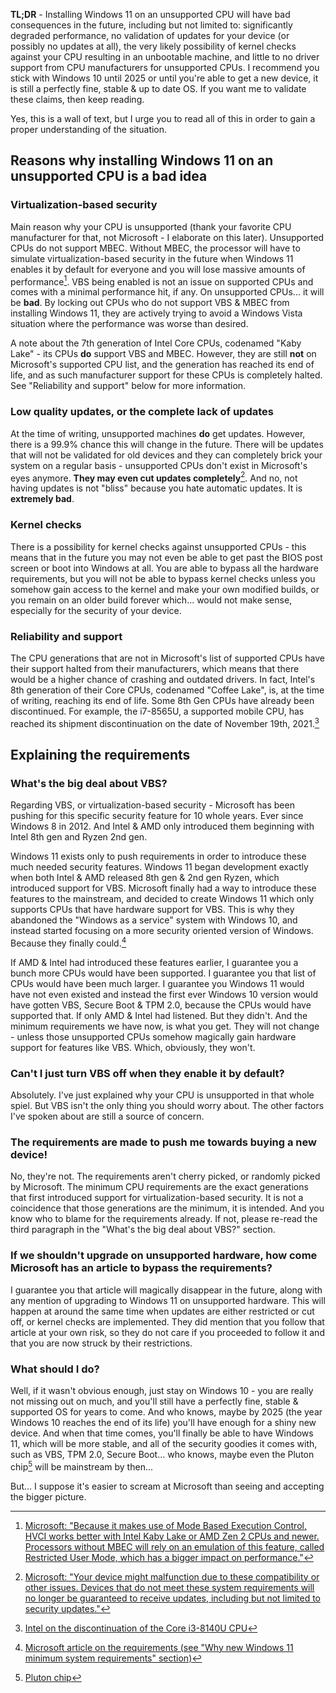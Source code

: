 **TL;DR** - Installing Windows 11 on an unsupported CPU will have bad consequences in the future, including but not limited to: significantly degraded performance, no validation of updates for your device (or possibly no updates at all), the very likely possibility of kernel checks against your CPU resulting in an unbootable machine, and little to no driver support from CPU manufacturers for unsupported CPUs. I recommend you stick with Windows 10 until 2025 or until you're able to get a new device, it is still a perfectly fine, stable & up to date OS. If you want me to validate these claims, then keep reading.

Yes, this is a wall of text, but I urge you to read all of this in order to gain a proper understanding of the situation.

## Reasons why installing Windows 11 on an unsupported CPU is a bad idea
### Virtualization-based security
Main reason why your CPU is unsupported (thank your favorite CPU manufacturer for that, not Microsoft - I elaborate on this later). Unsupported CPUs do not support MBEC. Without MBEC, the processor will have to simulate virtualization-based security in the future when Windows 11 enables it by default for everyone and you will lose massive amounts of performance[^1]. VBS being enabled is not an issue on supported CPUs and comes with a minimal performance hit, if any. On unsupported CPUs... it will be **bad**. By locking out CPUs who do not support VBS & MBEC from installing Windows 11, they are actively trying to avoid a Windows Vista situation where the performance was worse than desired.

A note about the 7th generation of Intel Core CPUs, codenamed "Kaby Lake" - its CPUs **do** support VBS and MBEC. However, they are still **not** on Microsoft's supported CPU list, and the generation has reached its end of life, and as such manufacturer support for these CPUs is completely halted. See "Reliability and support" below for more information.

### Low quality updates, or the complete lack of updates
At the time of writing, unsupported machines **do** get updates. However, there is a 99.9% chance this will change in the future. There will be updates that will not be validated for old devices and they can completely brick your system on a regular basis - unsupported CPUs don't exist in Microsoft's eyes anymore. **They may even cut updates completely**[^2]. And no, not having updates is not "bliss" because you hate automatic updates. It is **extremely bad**.

### Kernel checks
There is a possibility for kernel checks against unsupported CPUs - this means that in the future you may not even be able to get past the BIOS post screen or boot into Windows at all. You are able to bypass all the hardware requirements, but you will not be able to bypass kernel checks unless you somehow gain access to the kernel and make your own modified builds, or you remain on an older build forever which... would not make sense, especially for the security of your device.

### Reliability and support
The CPU generations that are not in Microsoft's list of supported CPUs have their support halted from their manufacturers, which means that there would be a higher chance of crashing and outdated drivers. In fact, Intel's 8th generation of their Core CPUs, codenamed "Coffee Lake", is, at the time of writing, reaching its end of life. Some 8th Gen CPUs have already been discontinued. For example, the i7-8565U, a supported mobile CPU, has reached its shipment discontinuation on the date of November 19th, 2021.[^3]

## Explaining the requirements
### What's the big deal about VBS?
Regarding VBS, or virtualization-based security - Microsoft has been pushing for this specific security feature for 10 whole years. Ever since Windows 8 in 2012. And Intel & AMD only introduced them beginning with Intel 8th gen and Ryzen 2nd gen.

Windows 11 exists only to push requirements in order to introduce these much needed security features. Windows 11 began development exactly when both Intel & AMD released 8th gen & 2nd gen Ryzen, which introduced support for VBS. Microsoft finally had a way to introduce these features to the mainstream, and decided to create Windows 11 which only supports CPUs that have hardware support for VBS. This is why they abandoned the "Windows as a service" system with Windows 10, and instead started focusing on a more security oriented version of Windows. Because they finally could.[^4]

If AMD & Intel had introduced these features earlier, I guarantee you a bunch more CPUs would have been supported. I guarantee you that list of CPUs would have been much larger. I guarantee you Windows 11 would have not even existed and instead the first ever Windows 10 version would have gotten VBS, Secure Boot & TPM 2.0, because the CPUs would have supported that. If only AMD & Intel had listened. But they didn't. And the minimum requirements we have now, is what you get. They will not change - unless those unsupported CPUs somehow magically gain hardware support for features like VBS. Which, obviously, they won't.

### Can't I just turn VBS off when they enable it by default?
Absolutely. I've just explained why your CPU is unsupported in that whole spiel. But VBS isn't the only thing you should worry about. The other factors I've spoken about are still a source of concern.

### The requirements are made to push me towards buying a new device!
No, they're not. The requirements aren't cherry picked, or randomly picked by Microsoft. The minimum CPU requirements are the exact generations that first introduced support for virtualization-based security. It is not a coincidence that those generations are the minimum, it is intended. And you know who to blame for the requirements already. If not, please re-read the third paragraph in the "What's the big deal about VBS?" section.

### If we shouldn't upgrade on unsupported hardware, how come Microsoft has an article to bypass the requirements?
I guarantee you that article will magically disappear in the future, along with any mention of upgrading to Windows 11 on unsupported hardware. This will happen at around the same time when updates are either restricted or cut off, or kernel checks are implemented. They did mention that you follow that article at your own risk, so they do not care if you proceeded to follow it and that you are now struck by their restrictions.

### What should I do?
Well, if it wasn't obvious enough, just stay on Windows 10 - you are really not missing out on much, and you'll still have a perfectly fine, stable & supported OS for years to come. And who knows, maybe by 2025 (the year Windows 10 reaches the end of its life) you'll have enough for a shiny new device. And when that time comes, you'll finally be able to have Windows 11, which will be more stable, and all of the security goodies it comes with, such as VBS, TPM 2.0, Secure Boot... who knows, maybe even the Pluton chip[^5] will be mainstream by then...

But... I suppose it's easier to scream at Microsoft than seeing and accepting the bigger picture.

[^1]: [Microsoft: "Because it makes use of Mode Based Execution Control, HVCI works better with Intel Kaby Lake or AMD Zen 2 CPUs and newer. Processors without MBEC will rely on an emulation of this feature, called Restricted User Mode, which has a bigger impact on performance."](https://docs.microsoft.com/en-us/windows/security/threat-protection/device-guard/enable-virtualization-based-protection-of-code-integrity)
[^2]: [Microsoft: "Your device might malfunction due to these compatibility or other issues. Devices that do not meet these system requirements will no longer be guaranteed to receive updates, including but not limited to security updates."](https://support.microsoft.com/en-us/windows/installing-windows-11-on-devices-that-don-t-meet-minimum-system-requirements-0b2dc4a2-5933-4ad4-9c09-ef0a331518f1)
[^3]: [Intel on the discontinuation of the Core i3-8140U CPU](https://qdms.intel.com/dm/i.aspx/ECC49A54-9E4A-4930-AE08-572B4414D498/PCN118065-00.pdf)
[^4]: [Microsoft article on the requirements (see "Why new Windows 11 minimum system requirements" section)](https://blogs.windows.com/windows-insider/2021/06/28/update-on-windows-11-minimum-system-requirements/)
[^5]: [Pluton chip](https://web.archive.org/web/20211107181722/https://www.microsoft.com/security/blog/2020/11/17/meet-the-microsoft-pluton-processor-the-security-chip-designed-for-the-future-of-windows-pcs/)
